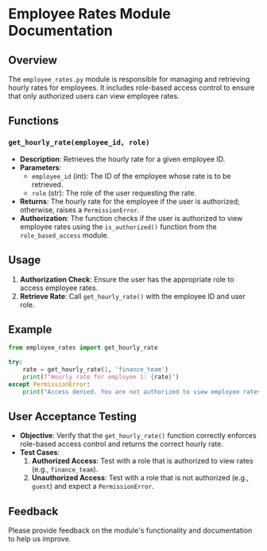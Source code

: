 # Employee Rates Module Documentation

## Overview
The `employee_rates.py` module is responsible for managing and retrieving hourly rates for employees. It includes role-based access control to ensure that only authorized users can view employee rates.

## Functions

### `get_hourly_rate(employee_id, role)`
- **Description**: Retrieves the hourly rate for a given employee ID.
- **Parameters**:
  - `employee_id` (int): The ID of the employee whose rate is to be retrieved.
  - `role` (str): The role of the user requesting the rate.
- **Returns**: The hourly rate for the employee if the user is authorized; otherwise, raises a `PermissionError`.
- **Authorization**: The function checks if the user is authorized to view employee rates using the `is_authorized()` function from the `role_based_access` module.

## Usage
1. **Authorization Check**: Ensure the user has the appropriate role to access employee rates.
2. **Retrieve Rate**: Call `get_hourly_rate()` with the employee ID and user role.

## Example
```python
from employee_rates import get_hourly_rate

try:
    rate = get_hourly_rate(1, 'finance_team')
    print(f"Hourly rate for employee 1: {rate}")
except PermissionError:
    print("Access denied. You are not authorized to view employee rates.")
```

## User Acceptance Testing
- **Objective**: Verify that the `get_hourly_rate()` function correctly enforces role-based access control and returns the correct hourly rate.
- **Test Cases**:
  1. **Authorized Access**: Test with a role that is authorized to view rates (e.g., `finance_team`).
  2. **Unauthorized Access**: Test with a role that is not authorized (e.g., `guest`) and expect a `PermissionError`.

## Feedback
Please provide feedback on the module's functionality and documentation to help us improve.